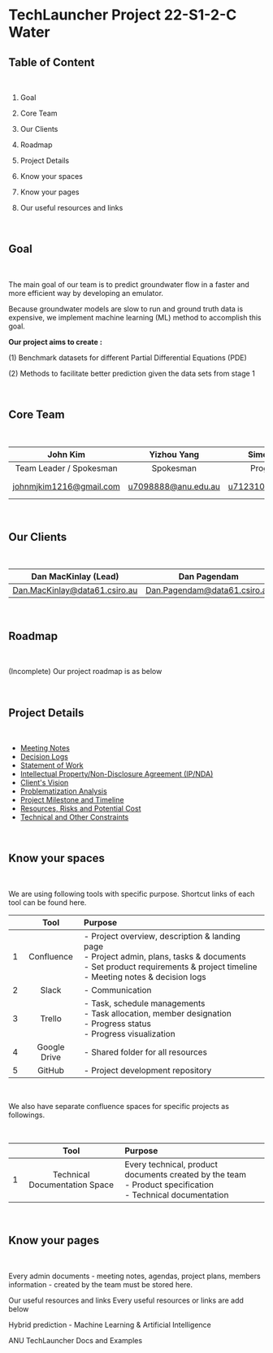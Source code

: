 # TechLauncher Project 22-S1-2-C Water

## Table of Content

</br>

1. Goal

2. Core Team

3. Our Clients

4. Roadmap

5. Project Details

6. Know your spaces

7. Know your pages

8. Our useful resources and links

</br>

## Goal

</br>

The main goal of our team is to predict groundwater flow in a faster and more efficient way by developing an emulator.

Because groundwater models are slow to run and ground truth data is expensive, we implement machine learning (ML) method to accomplish this goal.

**Our project aims to create :**

(1) Benchmark datasets for different Partial Differential Equations (PDE)

(2) Methods to facilitate better prediction given the data sets from stage 1

</br>

## Core Team

</br>

|John Kim|Yizhou Yang|Simon Brown|Name|Name|Name|
|:-:|:-:|:-:|:-:|:-:|:-:|
|Team Leader / Spokesman|Spokesman|Programmer|Role|Role|Role|
|johnmjkim1216@gmail.com|u7098888@anu.edu.au|u7123108@anu.edu.au|contact details|contact details|contact details|

</br>

## Our Clients

</br>

|Dan MacKinlay (Lead)|Dan Pagendam|Petra Kuhnert|
|:-:|:-:|:-:|
|Dan.MacKinlay@data61.csiro.au|Dan.Pagendam@data61.csiro.au|Petra.Kuhnert@data61.csiro.au|

</br>

## Roadmap

</br>

(Incomplete) Our project roadmap is as below

</br>

## Project Details

</br>

- [Meeting Notes](https://github.com/verdantwynnd/techlauncher-water-landingpage/tree/main/Meeting%20Notes)
- [Decision Logs](https://github.com/verdantwynnd/techlauncher-water-landingpage/tree/main/Decision%20Log)
- [Statement of Work](https://github.com/verdantwynnd/techlauncher-water-landingpage/blob/main/Project%20Agreements%20and%20Contract/Statement%20of%20Work%20(SoW).md)
- [Intellectual Property/Non-Disclosure Agreement (IP/NDA)](https://github.com/verdantwynnd/techlauncher-water-landingpage/blob/main/Project%20Agreements%20and%20Contract/Intellectual%20Property%20or%20Non-Disclosure%20Agreement%20(IP%20or%20NDA).md)
- [Client's Vision](https://github.com/verdantwynnd/techlauncher-water-landingpage/blob/main/Project%20Details/Client's%20Vision.md)
- [Problematization Analysis](https://github.com/verdantwynnd/techlauncher-water-landingpage/blob/main/Project%20Details/Problematization%20Analysis.md)
- [Project Milestone and Timeline](https://github.com/verdantwynnd/techlauncher-water-landingpage/blob/main/Project%20Details/Project%20Milestone%20and%20Timeline.md)
- [Resources, Risks and Potential Cost](https://github.com/verdantwynnd/techlauncher-water-landingpage/blob/main/Project%20Details/Resources,%20Risks%20and%20Potential%20costs.md)
- [Technical and Other Constraints](https://github.com/verdantwynnd/techlauncher-water-landingpage/blob/main/Project%20Details/Technical%20and%20other%20constraints.md)

</br>

## Know your spaces

</br>

We are using following tools with specific purpose. Shortcut links of each tool can be found here.

||Tool|Purpose|
|:-:|:-:|:-|
|1|Confluence|- Project overview, description & landing page</br> - Project admin, plans, tasks & documents</br> - Set product requirements & project timeline</br> - Meeting notes & decision logs|
|2|Slack|- Communication|
|3|Trello|- Task, schedule managements</br> - Task allocation, member designation</br> - Progress status</br> - Progress visualization|
|4|Google Drive|- Shared folder for all resources|
|5|GitHub|- Project development repository|

</br>

We also have separate confluence spaces for specific projects as followings.

</br>

||Tool|Purpose|
|:-:|:-:|:-|
|1|Technical Documentation Space|Every technical, product documents created by the team</br> - Product specification</br> - Technical documentation|

</br>

## Know your pages

</br>

Every admin documents - meeting notes, agendas, project plans, members information - created by the team must be stored here.

Our useful resources and links
Every useful resources or links are add below

Hybrid prediction - Machine Learning & Artificial Intelligence

ANU TechLauncher Docs and Examples
